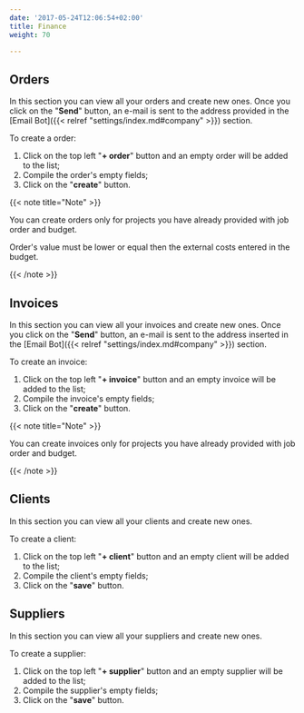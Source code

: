 ```yaml
---
date: '2017-05-24T12:06:54+02:00'
title: Finance
weight: 70

---
```

## Orders

In this section you can view all your orders and create new ones. Once you click on the "**Send**" button, an e-mail is sent to the address provided in the [Email Bot]({{< relref "settings/index.md#company" >}}) section.

To create a order:

1. Click on the top left "**+ order**" button and an empty order will be added to the list;
1. Compile the order's empty fields;
1. Click on the "**create**" button.

{{< note title="Note" >}}
<p>You can create orders only for projects you have already provided with job order and budget.</p>
<p>Order's value must be lower or equal then the external costs entered in the budget.</p>
{{< /note >}}


## Invoices

In this section you can view all your invoices and create new ones. Once you click on the "**Send**" button, an e-mail is sent to the address inserted in the [Email Bot]({{< relref "settings/index.md#company" >}}) section.

To create an invoice:

1. Click on the top left "**+ invoice**" button and an empty invoice will be added to the list;
1. Compile the invoice's empty fields;
1. Click on the "**create**" button.

{{< note title="Note" >}}
<p>You can create invoices only for projects you have already provided with job order and budget.</p>
{{< /note >}}


## Clients

In this section you can view all your clients and create new ones.

To create a client:

1. Click on the top left "**+ client**" button and an empty client will be added to the list;
1. Compile the client's empty fields;
1. Click on the "**save**" button.

## Suppliers

In this section you can view all your suppliers and create new ones.

To create a supplier:

1. Click on the top left "**+ supplier**" button and an empty supplier will be added to the list;
1. Compile the supplier's empty fields;
1. Click on the "**save**" button.